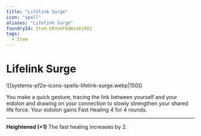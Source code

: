 ```yaml
---
title: "Lifelink Surge"
icon: "spell"
aliases: "Lifelink Surge"
foundryId: Item.bRVoGFQdWzeDj082
tags:
  - Item
---
```


# Lifelink Surge
![[systems-pf2e-icons-spells-lifelink-surge.webp|150]]

You make a quick gesture, tracing the link between yourself and your eidolon and drawing on your connection to slowly strengthen your shared life force. Your eidolon gains Fast Healing 4 for 4 rounds.

* * *

**Heightened (+1)** The fast healing increases by 2.
